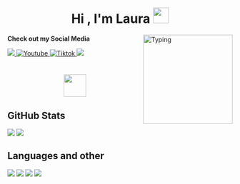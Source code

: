 <h1 align="center"><b>Hi , I'm Laura </b><img src="https://media.tenor.com/rmPqYkDwxwQAAAAj/cute-paws.gif" width="35"></h1>
<!--  -->

<img align="right" width="200px" alt="Typing" src="https://pa1.aminoapps.com/6722/8143d640b0f68362eb5372b0fca1b03731773ee6_00.gif" />


<b>Check out my Social Media</b>

<a href= "https://www.instagram.com/magnetsnmiracles/">
    <img src="https://img.shields.io/badge/Instagram-%23E4405F.svg?style=for-the-badge&logo=Instagram&logoColor=white">
</a>

<a href="https://www.youtube.com/@lauracs195">
  <img src="https://img.shields.io/badge/YouTube-%23FF0000.svg?style=for-the-badge&logo=YouTube&logoColor=white" alt="Youtube">
</a>

<a href="https://www.tiktok.com/@lauracabrera6512" >
  <img src="https://img.shields.io/badge/TikTok-%23000000.svg?style=for-the-badge&logo=TikTok&logoColor=white" alt="Tiktok">
</a>

<a href="https://open.spotify.com/user/blacksora?si=qSs6iMhNQiuqQM-bxsN8aw" >
    <img src="https://www.liderlogo.es/wp-content/uploads/2022/12/pasted-image-0-4.png">
</a>    

<h1 align="center"><img src="https://media1.tenor.com/m/aq9o0GnCdg8AAAAC/down-arrow-symbol.gif" width="50"></h1>

## <b>GitHub Stats</b>

[![](https://github-readme-stats.vercel.app/api?username=lauracs6&show_icons=true&theme=tokyonight&hide_border=true&locale=en)](https://github.com/lauracs6)
[![](https://github-readme-streak-stats.herokuapp.com/?user=lauracs6&theme=material-palenight)](https://github.com/lauracs6)
</div>

## <b>Languages and other</b>

<img src="https://img.shields.io/badge/Java-ED8B00?style=for-the-badge&logo=java&logoColor=white">
<img src="https://img.shields.io/badge/HTML5-E34F26?style=for-the-badge&logo=html5&logoColor=white">
<img src="https://img.shields.io/badge/CSS3-1572B6?style=for-the-badge&logo=css3&logoColor=white">
<img src="https://img.shields.io/badge/MySQL-00000F?style=for-the-badge&logo=mysql&logoColor=white">


